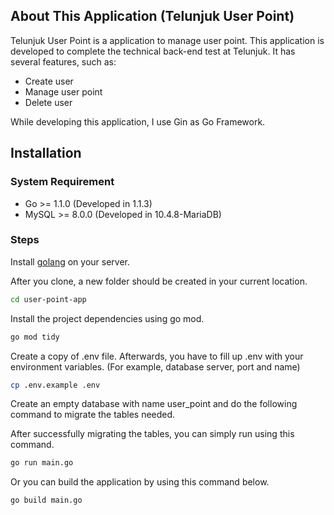 ## About This Application (Telunjuk User Point)

Telunjuk User Point is a application to manage user point. This application is developed to complete the technical back-end test at Telunjuk. It has several features, such as:

- Create user
- Manage user point
- Delete user

While developing this application, I use Gin as Go Framework. 

## Installation

### System Requirement

- Go >= 1.1.0 (Developed in 1.1.3)
- MySQL >= 8.0.0 (Developed in 10.4.8-MariaDB)

### Steps

Install [golang](https://golang.org/dl/) on your server.

After you clone, a new folder should be created in your current location.

```bash
cd user-point-app
```

Install the project dependencies using go mod.

```bash
go mod tidy
```

Create a copy of .env file. Afterwards, you have to fill up .env with your environment variables. (For example, database server, port and name)

```bash
cp .env.example .env
```

Create an empty database with name user_point and do the following command to migrate the tables needed.

After successfully migrating the tables, you can simply run using this command.

```bash
go run main.go
```

Or you can build the application by using this command below.

```bash
go build main.go
```
